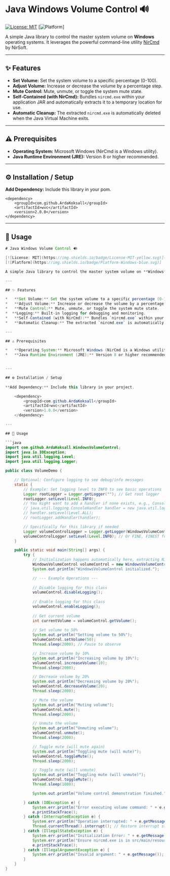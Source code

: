 # Java Windows Volume Control 🔊

[![License: MIT](https://img.shields.io/badge/License-MIT-yellow.svg)](https://opensource.org/licenses/MIT) 
[![Platform](https://img.shields.io/badge/Platform-Windows-blue.svg)]

A simple Java library to control the master system volume on **Windows** operating systems. It leverages the powerful command-line utility [NirCmd](https://www.nirsoft.net/utils/nircmd.html) by NirSoft.

---

## ✨ Features

*   **Set Volume:** Set the system volume to a specific percentage (0-100).
*   **Adjust Volume:** Increase or decrease the volume by a percentage step.
*   **Mute Control:** Mute, unmute, or toggle the system mute state.
*   **Self-Contained (with NirCmd):** Bundles `nircmd.exe` within your application JAR and automatically extracts it to a temporary location for use.
*   **Automatic Cleanup:** The extracted `nircmd.exe` is automatically deleted when the Java Virtual Machine exits.

---

## ⚠️ Prerequisites

*   **Operating System:** Microsoft Windows (NirCmd is a Windows utility).
*   **Java Runtime Environment (JRE):** Version 8 or higher recommended.


---

## ⚙️ Installation / Setup
 
**Add Dependency:** Include this library in your pom.



    <dependency>
        <groupId>com.github.ArdaKoksall</groupId>
        <artifactId>wvc</artifactId>
        <version>2.0.0</version>
    </dependency>
   

---

## 🚀 Usage

```java
# Java Windows Volume Control 🔊

[![License: MIT](https://img.shields.io/badge/License-MIT-yellow.svg)](https://opensource.org/licenses/MIT) 
[![Platform](https://img.shields.io/badge/Platform-Windows-blue.svg)]

A simple Java library to control the master system volume on **Windows** operating systems. It leverages the powerful command-line utility [NirCmd](https://www.nirsoft.net/utils/nircmd.html) by NirSoft.

---

## ✨ Features

*   **Set Volume:** Set the system volume to a specific percentage (0-100).
*   **Adjust Volume:** Increase or decrease the volume by a percentage step.
*   **Mute Control:** Mute, unmute, or toggle the system mute state.
*  **Logging:** Built-in logging for debugging and monitoring.
*   **Self-Contained (with NirCmd):** Bundles `nircmd.exe` within your application JAR and automatically extracts it to a temporary location for use.
*   **Automatic Cleanup:** The extracted `nircmd.exe` is automatically deleted when the Java Virtual Machine exits.

---

## ⚠️ Prerequisites

*   **Operating System:** Microsoft Windows (NirCmd is a Windows utility).
*   **Java Runtime Environment (JRE):** Version 8 or higher recommended.


---

## ⚙️ Installation / Setup
 
**Add Dependency:** Include this library in your project.

    <dependency>
        <groupId>com.github.ArdaKoksall</groupId>
        <artifactId>wvc</artifactId>
        <version>1.0.0</version>
    </dependency>

---

## 🚀 Usage

```java
import com.github.ArdaKoksall.WindowsVolumeControl;
import java.io.IOException;
import java.util.logging.Level;
import java.util.logging.Logger;

public class VolumeDemo {

    // Optional: Configure logging to see debug/info messages
    static {
        // Example: Set logging level to INFO to see basic operations
        Logger rootLogger = Logger.getLogger(""); // Get root logger
        rootLogger.setLevel(Level.INFO);
        // You might want to add a handler if none exists, e.g., ConsoleHandler
        // java.util.logging.ConsoleHandler handler = new java.util.logging.ConsoleHandler();
        // handler.setLevel(Level.ALL);
        // rootLogger.addHandler(handler);

        // Specifically for this library if needed
        Logger volumeControlLogger = Logger.getLogger(WindowsVolumeControl.class.getName());
        volumeControlLogger.setLevel(Level.INFO); // Or FINE, FINEST for more detail
    }

    public static void main(String[] args) {
        try {
            // Initialization happens automatically here, extracting NirCmd
            WindowsVolumeControl volumeControl = new WindowsVolumeControl();
            System.out.println("WindowsVolumeControl initialized.");

            // --- Example Operations ---
            
            // Disable logging for this class
            volumeControl.disableLogging();
            
            // Enable logging for this class
            volumeControl.enableLogging();
            
            // Get current volume
            int currentVolume = volumeControl.getVolume();
            
            // Set volume to 50%
            System.out.println("Setting volume to 50%");
            volumeControl.setVolume(50);
            Thread.sleep(2000); // Pause to observe

            // Increase volume by 10%
            System.out.println("Increasing volume by 10%");
            volumeControl.increaseVolume(10);
            Thread.sleep(2000);

            // Decrease volume by 20%
            System.out.println("Decreasing volume by 20%");
            volumeControl.decreaseVolume(20);
            Thread.sleep(2000);

            // Mute the volume
            System.out.println("Muting volume");
            volumeControl.mute();
            Thread.sleep(2000);

            // Unmute the volume
            System.out.println("Unmuting volume");
            volumeControl.unmute();
            Thread.sleep(2000);

            // Toggle mute (will mute again)
            System.out.println("Toggling mute (will mute)");
            volumeControl.toggleMute();
            Thread.sleep(2000);

            // Toggle mute (will unmute)
            System.out.println("Toggling mute (will unmute)");
            volumeControl.toggleMute();
            Thread.sleep(1000);

            System.out.println("Volume control demonstration finished.");

        } catch (IOException e) {
            System.err.println("Error executing volume command: " + e.getMessage());
            e.printStackTrace();
        } catch (InterruptedException e) {
            System.err.println("Operation interrupted: " + e.getMessage());
            Thread.currentThread().interrupt(); // Restore interrupt status
        } catch (IllegalStateException e) {
            System.err.println("Initialization Error: " + e.getMessage());
            System.err.println("Ensure nircmd.exe is in src/main/resources and you are on Windows.");
            e.printStackTrace();
        } catch (IllegalArgumentException e) {
            System.err.println("Invalid argument: " + e.getMessage());
        }
    }
}
